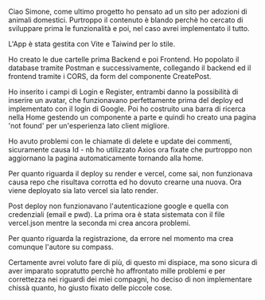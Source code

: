 Ciao Simone,
come ultimo progetto ho pensato ad un sito per adozioni di animali domestici.
Purtroppo il contenuto è blando perchè ho cercato di sviluppare prima le funzionalità e poi, nel caso avrei implementato il tutto.

L'App è stata gestita con Vite e Taiwind per lo stile.

Ho creato le due cartelle prima Backend e poi Frontend. 
Ho popolato il database tramite Postman e successivamente, collegando il backend ed il frontend tramite i CORS, da form del componente CreatePost.

Ho inserito i campi di Login e Register, entrambi danno la possibilità di inserire un avatar, che funzionavano perfettamente prima del deploy ed implementato con il login di Google.
Poi ho costruito una barra di ricerca nella Home gestendo un componente a parte e quindi ho creato una pagina 'not found' per un'esperienza lato client migliore.

Ho avuto problemi con le chiamate di delete e update dei commenti, sicuramente causa Id - nb ho utilizzato Axios
ora fixate che purtroppo non aggiornano la pagina automaticamente tornando alla home.

Per quanto riguarda il deploy su render e vercel, come sai, non funzionava causa repo che risultava corrotta ed ho dovuto crearne una nuova.
Ora viene deployato sia lato vercel sia lato render.

Post deploy non funzionavano l'autenticazione google e quella con credenziali (email e pwd). La prima ora è stata sistemata con il file vercel.json mentre la seconda mi crea ancora problemi.

Per quanto riguarda la registrazione, da errore nel momento ma crea comunque l'autore su compass.

Certamente avrei voluto fare di più, di questo mi dispiace, ma sono sicura di aver imparato sopratutto perchè ho affrontato mille problemi e per correttezza nei riguardi dei miei compagni, ho deciso di non implementare chissà quanto, ho giusto fixato delle piccole cose.



